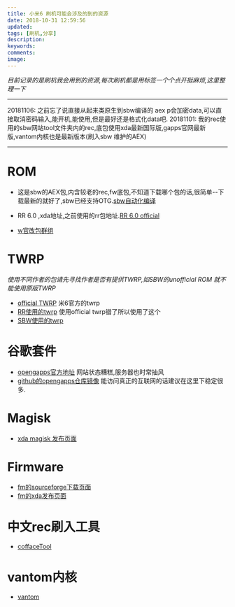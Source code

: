 ```yaml
---
title: 小米6 刷机可能会涉及的到的资源
date: 2018-10-31 12:59:56
updated:
tags: [刷机,分享]
description:
keywords:
comments:
image:
---
```


*目前记录的是刷机我会用到的资源,每次刷机都是用标签一个个点开挺麻烦,这里整理一下*

<!--more-->

<hr/>
20181106: 之前忘了说直接从起来类原生到sbw编译的 aex p会加密data,可以直接取消密码输入,能开机,能使用,但是最好还是格式化data吧.
20181101: 我的rec使用的sbw网站tool文件夹内的rec,底包使用xda最新国际版,gapps官网最新版,vantom内核也是最新版本(刷入sbw 维护的AEX)
<hr/>

# ROM

+ 这是sbw的AEX包,内含较老的rec,fw底包,不知道下载哪个包的话,很简单--下载最新的就好了,sbw已经支持OTG.[sbw自动化编译](https://sagit.sbwml.net/)

+ RR 6.0 ,xda地址,之前使用的rr包地址.[RR 6.0 official](https://forum.xda-developers.com/mi-6/development/rom-resurrection-remix-os-6-0-0-t3796150)

+ [w官改包群组](https://band.us/band/72801035)
# TWRP
*使用不同作者的包请先寻找作者是否有提供TWRP,如SBW的unofficial ROM 就不能使用原版TWRP*

+ [official TWRP](https://twrp.me/xiaomi/xiaomimi6.html) 米6官方的twrp
+ [RR使用的twrp](https://cloud.mail.ru/public/46P7/ts59PWeFm) 使用official twrp错了所以使用了这个
+ [SBW使用的twrp](https://sagit.sbwml.net/?dir=tools/Recovery-treble)

# 谷歌套件

+ [opengapps官方地址](https://opengapps.org/) 网站状态糟糕,服务器也时常抽风
+ [github的opengapps仓库镜像](https://github.com/opengapps/arm64/releases) 能访问真正的互联网的话建议在这里下稳定很多.

# Magisk
+ [xda magisk 发布页面](https://forum.xda-developers.com/apps/magisk/official-magisk-v7-universal-systemless-t3473445)

# Firmware
+ [fm的sourceforge下载页面](https://sourceforge.net/projects/xiaomi-firmware-updater/files/Stable/V10/sagit/)
+ [fm的xda发布页面](https://forum.xda-developers.com/mi-6/development/firmware-xiaomi-mi-6-t3760924)

# 中文rec刷入工具
+ [coffaceTool](https://blog.cofface.com/archives/2365.html)

# vantom内核
+ [vantom](http://159.65.193.144/vantom/)